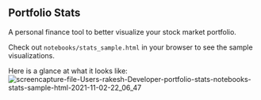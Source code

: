 ## Portfolio Stats

A personal finance tool to better visualize your stock market portfolio.

Check out `notebooks/stats_sample.html` in your browser to see the sample visualizations. 

Here is a glance at what it looks like:
![screencapture-file-Users-rakesh-Developer-portfolio-stats-notebooks-stats-sample-html-2021-11-02-22_06_47](https://user-images.githubusercontent.com/7866168/140000854-2fed541b-54d0-4657-b0cf-6dca13d2b6c7.png)
